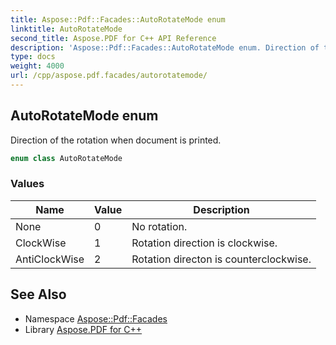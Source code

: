 ```yaml
---
title: Aspose::Pdf::Facades::AutoRotateMode enum
linktitle: AutoRotateMode
second_title: Aspose.PDF for C++ API Reference
description: 'Aspose::Pdf::Facades::AutoRotateMode enum. Direction of the rotation when document is printed in C++.'
type: docs
weight: 4000
url: /cpp/aspose.pdf.facades/autorotatemode/
---
```

## AutoRotateMode enum


Direction of the rotation when document is printed.

```cpp
enum class AutoRotateMode
```

### Values

| Name | Value | Description |
| --- | --- | --- |
| None | 0 | No rotation. |
| ClockWise | 1 | Rotation direction is clockwise. |
| AntiClockWise | 2 | Rotation directon is counterclockwise. |

## See Also

* Namespace [Aspose::Pdf::Facades](../)
* Library [Aspose.PDF for C++](../../)
